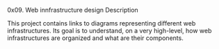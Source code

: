 0x09. Web innfrastructure design
Description

This project contains links to diagrams representing different web infrastructures. Its goal is to understand, on a very high-level, how web infrastructures are organized and what are their components.
